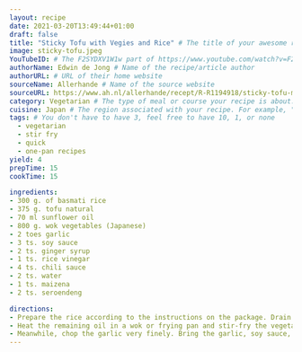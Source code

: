 ```yaml
---
layout: recipe
date: 2021-03-20T13:49:44+01:00
draft: false
title: "Sticky Tofu with Vegies and Rice" # The title of your awesome recipe
image: sticky-tofu.jpeg
YouTubeID: # The F2SYDXV1W1w part of https://www.youtube.com/watch?v=F2SYDXV1W1w
authorName: Edwin de Jong # Name of the recipe/article author
authorURL: # URL of their home website
sourceName: Allerhande # Name of the source website
sourceURL: https://www.ah.nl/allerhande/recept/R-R1194918/sticky-tofu-met-groente-en-rijst # Actual URL of the recipe itself
category: Vegetarian # The type of meal or course your recipe is about. For example: "dinner", "entree", or "dessert".
cuisine: Japan # The region associated with your recipe. For example, "French", Mediterranean", or "American".
tags: # You don't have to have 3, feel free to have 10, 1, or none
  - vegetarian
  - stir fry
  - quick
  - one-pan recipes
yield: 4
prepTime: 15
cookTime: 15

ingredients:
- 300 g. of basmati rice
- 375 g. tofu natural
- 70 ml sunflower oil
- 800 g. wok vegetables (Japanese)
- 2 toes garlic
- 3 ts. soy sauce
- 2 ts. ginger syrup
- 1 ts. rice vinegar
- 4 ts. chili sauce
- 2 ts. water
- 1 ts. maizena
- 2 ts. seroendeng

directions:
- Prepare the rice according to the instructions on the package. Drain the tofu in a colander for 5 min. Put something heavy on it to squeeze out as much moisture as possible. Heat 50 ml oil (for 4 persons) in a frying pan. Pat the tofu dry and tear it with your hands into about 6 sloppy pieces of equal size. Fry the tofu over medium heat for approx. 10 min until golden brown and crispy. Scoop out of the pan and drain on kitchen paper.
- Heat the remaining oil in a wok or frying pan and stir-fry the vegetables for 4-6 min.
- Meanwhile, chop the garlic very finely. Bring the garlic, soy sauce, ginger syrup, rice vinegar, chili sauce and water to a boil in a saucepan. Simmer for 3 min. and stir in the cornstarch with a whisk until the sauce begins to bind. Spoon the fried tofu into the sauce, stir well and remove from the heat. Ladle the rice into deep plates or bowls, divide the vegetables over it and spoon the tofu with sauce on top. Sprinkle with the serundeng.
---
```


